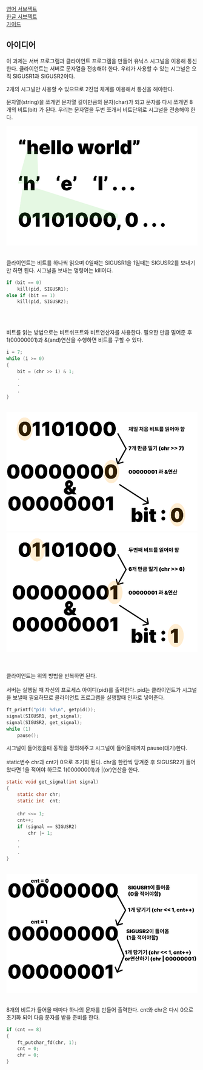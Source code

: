 
[영어 서브젝트](https://cdn.intra.42.fr/pdf/pdf/35917/en.subject.pdf)<br>
[한글 서브젝트](./ko_sub.md)<br>
[가이드](https://dc-choi.tistory.com/63)<br>

## 아이디어

이 과제는 서버 프로그램과 클라이언트 프로그램을 만들어 유닉스 시그널을 이용해 통신한다. 클라이언트는 서버로 문자열을 전송해야 한다. 우리가 사용할 수 있는 시그널은 오직 SIGUSR1과 SIGUSR2이다.
<br>

2개의 시그널만 사용할 수 있으므로 2진법 체계를 이용해서 통신을 해야한다.
<br>

문자열(string)을 쪼개면 문자열 길이만큼의 문자(char)가 되고 문자를 다시 쪼개면 8개의 비트(bit) 가 된다. 우리는 문자열을 두번 쪼개서 비트단위로 시그널을 전송해야 한다.
<br>

<img src="./readme_img/1.png">
<br><br>

클라이언트는 비트를 하나씩 읽으며 0일때는 SIGUSR1을 1일때는 SIGUSR2를 보내기만 하면 된다. 시그널을 보내는 명령어는 kill이다.<br>
``` c
if (bit == 0)
	kill(pid, SIGUSR1);
else if (bit == 1)
	kill(pid, SIGUSR2);
```
<br><br>

비트를 읽는 방법으로는 비트쉬프트와 비트연산자를 사용한다. 필요한 만큼 밀어준 후 1(00000001)과 &(and)연산을 수행하면 비트를 구할 수 있다.

``` c
i = 7;
while (i >= 0)
{
	bit = (chr >> i) & 1;
	.
	.
	.
}
```
<br>
<img src="./readme_img/2.png"><br>
<img src="./readme_img/3.png"><br>
<br><br>

클라이언트는 위의 방법을 반복하면 된다. 
<br><br>
서버는 실행될 때 자신의 프로세스 아이디(pid)를 출력한다. pid는 클라이언트가 시그널을 보낼때 필요하므로 클라이언트 프로그램을 실행할때 인자로 넣어준다.
<br>
```c
ft_printf("pid: %d\n", getpid());
signal(SIGUSR1, get_signal);
signal(SIGUSR2, get_signal);
while (1)
	pause();
```
시그널이 들어왔을때 동작을 정의해주고 시그널이 들어올때까지 pause(대기)한다.
<br><br>
static변수 chr과 cnt가 0으로 초기화 된다. chr을 한칸씩 당겨준 후 SIGUSR2가 들어왔다면 1을 적어야 하므로 1(00000001)과 |(or)연산을 한다.
```c
static void	get_signal(int signal)
{
	static char	chr;
	static int	cnt;

	chr <<= 1;
	cnt++;
	if (signal == SIGUSR2)
		chr |= 1;
	.
	.
	.
}
```
<br>
<img src="./readme_img/4.png">
<br>
<br>

8개의 비트가 들어올 때마다 하나의 문자를 만들어 출력한다. cnt와 chr은 다시 0으로 초기화 되어 다음 문자를 받을 준비를 한다.
```c
if (cnt == 8)
{
	ft_putchar_fd(chr, 1);
	cnt = 0;
	chr = 0;
}
```